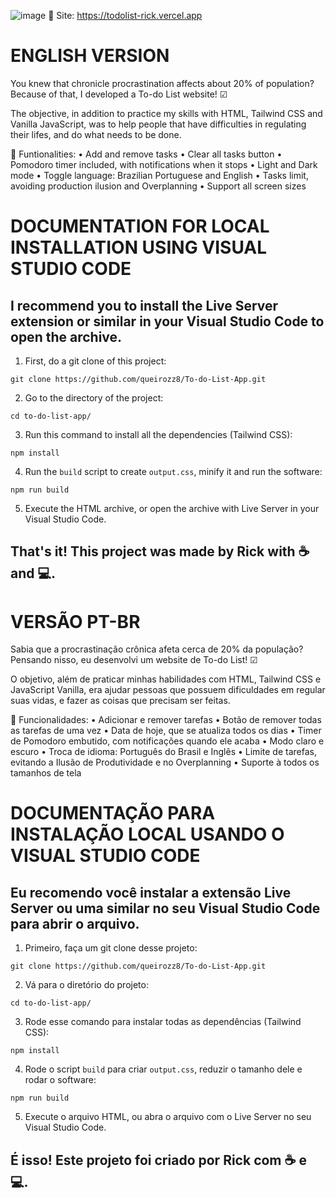 ![image](https://github.com/user-attachments/assets/4767b707-55f6-4b8e-a007-c15825aef69b)
🔗 Site: https://todolist-rick.vercel.app

<h1>ENGLISH VERSION</h1>

You knew that chronicle procrastination affects about 20% of population? Because of that, I developed a To-do List website! ☑

The objective, in addition to practice my skills with HTML, Tailwind CSS and Vanilla JavaScript, was to help people that have difficulties in regulating their lifes, and do what needs to be done.

🚀 Funtionalities:
• Add and remove tasks
• Clear all tasks button
• Pomodoro timer included, with notifications when it stops
• Light and Dark mode
• Toggle language: Brazilian Portuguese and English
• Tasks limit, avoiding production ilusion and Overplanning
• Support all screen sizes


<h1>DOCUMENTATION FOR LOCAL INSTALLATION USING VISUAL STUDIO CODE</h1>
<h2>I recommend you to install the Live Server extension or similar in your Visual Studio Code to open the archive.</h2>


1. First, do a git clone of this project:
```
git clone https://github.com/queirozz8/To-do-List-App.git
```
2. Go to the directory of the project:
```
cd to-do-list-app/
```
3. Run this command to install all the dependencies (Tailwind CSS):
```
npm install
```
4. Run the `build` script to create `output.css`, minify it and run the software:
```
npm run build
```
5. Execute the HTML archive, or open the archive with Live Server in your Visual Studio Code.

<h2>That's it! This project was made by Rick with ☕ and 💻.</h2>


<h1>VERSÃO PT-BR</h1>
Sabia que a procrastinação crônica afeta cerca de 20% da população? Pensando nisso, eu desenvolvi um website de To-do List! ☑

O objetivo, além de praticar minhas habilidades com HTML, Tailwind CSS e JavaScript Vanilla, era ajudar pessoas que possuem dificuldades em regular suas vidas, e fazer as coisas que precisam ser feitas.

🚀 Funcionalidades:
• Adicionar e remover tarefas
• Botão de remover todas as tarefas de uma vez
• Data de hoje, que se atualiza todos os dias
• Timer de Pomodoro embutido, com notificações quando ele acaba
• Modo claro e escuro
• Troca de idioma: Português do Brasil e Inglês
• Limite de tarefas, evitando a Ilusão de Produtividade e no Overplanning
• Suporte à todos os tamanhos de tela


<h1>DOCUMENTAÇÃO PARA INSTALAÇÃO LOCAL USANDO O VISUAL STUDIO CODE</h1>
<h2>Eu recomendo você instalar a extensão Live Server ou uma similar no seu Visual Studio Code para abrir o arquivo.</h2>

1. Primeiro, faça um git clone desse projeto:
```
git clone https://github.com/queirozz8/To-do-List-App.git
```
2. Vá para o diretório do projeto:
```
cd to-do-list-app/
```
3. Rode esse comando para instalar todas as dependências (Tailwind CSS):
```
npm install
```
4. Rode o script `build` para criar `output.css`, reduzir o tamanho dele e rodar o software:
```
npm run build
```
5. Execute o arquivo HTML, ou abra o arquivo com o Live Server no seu Visual Studio Code.

<h2>É isso! Este projeto foi criado por Rick com ☕ e 💻.</h2>
